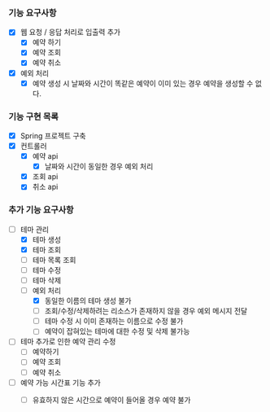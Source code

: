 ### 기능 요구사항
- [x] 웹 요청 / 응답 처리로 입출력 추가
  - [x] 예약 하기
  - [x] 예약 조회
  - [x] 예약 취소
- [x] 예외 처리
  - [x] 예약 생성 시 날짜와 시간이 똑같은 예약이 이미 있는 경우 예약을 생성할 수 없다.

### 기능 구현 목록
- [x] Spring 프로젝트 구축
- [x] 컨트롤러
  - [x] 예약 api
    - [x] 날짜와 시간이 동일한 경우 예외 처리
  - [x] 조회 api
  - [x] 취소 api

### 추가 기능 요구사항
- [ ] 테마 관리
  - [x] 테마 생성
  - [x] 테마 조회
  - [ ] 테마 목록 조회
  - [ ] 테마 수정
  - [ ] 테마 삭제
  - [ ] 예외 처리
    - [x] 동일한 이름의 테마 생성 불가
    - [ ] 조회/수정/삭제하려는 리소스가 존재하지 않을 경우 예외 메시지 전달
    - [ ] 테마 수정 시 이미 존재하는 이름으로 수정 불가
    - [ ] 예약이 잡혀있는 테마에 대한 수정 및 삭제 불가능
- [ ] 테마 추가로 인한 예약 관리 수정
  - [ ] 예약하기
  - [ ] 예약 조회
  - [ ] 예약 취소
- [ ] 예약 가능 시간표 기능 추가
  - [ ] 유효하지 않은 시간으로 예약이 들어올 경우 예약 불가

